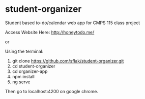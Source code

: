 # student-organizer
Student based to-do/calendar web app for CMPS 115 class project

Access Website Here: http://honeytodo.me/

or

Using the terminal:

 1. git clone https://github.com/sflak/student-organizer.git
 2. cd student-organizer
 3. cd organizer-app
 4. npm install
 5. ng serve


Then go to localhost:4200 on google chrome.
 
